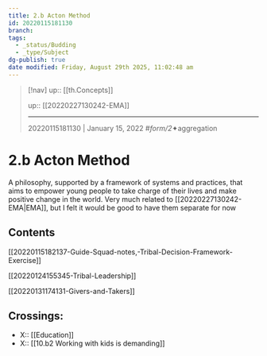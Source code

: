 ```yaml
---
title: 2.b Acton Method
id: 20220115181130
branch:
tags:
  - _status/Budding
  - _type/Subject
dg-publish: true
date modified: Friday, August 29th 2025, 11:02:48 am
---
```


> [!nav]
> up:: [[th.Concepts]]
>
> up:: [[20220227130242-EMA]]
>
> ---
> 20220115181130 | January 15, 2022
> #_form/2_✦aggregation

# 2.b Acton Method

A philosophy, supported by a framework of systems and practices, that aims to empower young people to take charge of their lives and make positive change in the world. Very much related to [[20220227130242-EMA|EMA]], but I felt it would be good to have them separate for now

## Contents

[[20220115182137-Guide-Squad-notes,-Tribal-Decision-Framework-Exercise]]

[[20220124155345-Tribal-Leadership]]

[[20220131174131-Givers-and-Takers]]

## Crossings:

- X:: [[Education]]
- X:: [[10.b2 Working with kids is demanding]]
